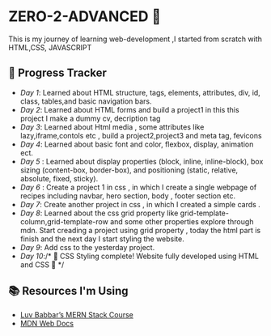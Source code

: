 # ZERO-2-ADVANCED 🚀

This is my journey of learning  web-development ,I started from scratch with HTML,CSS, JAVASCRIPT

## 📅 Progress Tracker
- *Day 1*: Learned about HTML structure, tags, elements, attributes, div, id, class, tables,and basic navigation bars.
- *Day 2*: Learned about HTML forms and build a project1 in this this project I  make a dummy cv, decription tag
- *Day 3*: Learned about Html media , some attributes like  lazy,iframe,contols etc , build a project2,project3 and meta tag, fevicons
- *Day 4*: Learned about basic font and color, flexbox, display, animation ect.
- *Day 5* : Learned about display properties (block, inline, inline-block), box sizing (content-box, border-box), and positioning (static, relative, absolute, fixed, sticky).
- *Day 6* : Create a project 1 in css , in which I create a single webpage of recipes including navbar, hero section, body , footer section etc.
- *Day 7*: Create another project in css , in which  I created a simple cards .
- *Day 8*: Learned about the css grid property like grid-template-column,grid-template-row and some other properties explore through mdn. Start creading a project using grid property , today the html part  is finish and the next day I               start styling the website.
- *Day 9*: Add css to the yesterday project.
- *Day 10*:/* 🎉 CSS Styling complete! Website fully developed using HTML and CSS 🚀 */


## 📚 Resources I'm Using
- [Luv Babbar’s MERN Stack Course](https://example.com)
- [MDN Web Docs](https://developer.mozilla.org/)

